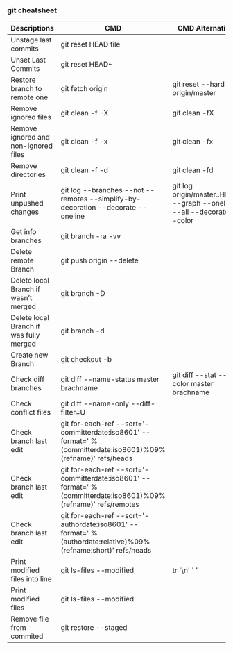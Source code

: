 
### git cheatsheet

Descriptions|		CMD		|		CMD Alternative
--------|---------|-----------------
Unstage last commits |	git reset HEAD file|	
Unset Last Commits	| git reset HEAD~ |	
Restore branch to remote one |	git fetch origin	| git reset --hard origin/master
Remove ignored files |	git clean -f -X | git clean -fX	
Remove ignored and non-ignored files	|git clean -f -x | git clean -fx	
Remove directories	| git clean -f -d | git clean -fd	
Print unpushed changes |	git log --branches --not --remotes --simplify-by-decoration --decorate --oneline |	git log origin/master..HEAD --graph --oneline --all --decorate --color
Get info branches |	 git branch -ra -vv	 |
Delete remote Branch|	git push origin --delete <branchName>	 |
Delete local Branch if wasn’t merged |	git branch -D <branchName>	 |
Delete local Branch if was fully merged	| git branch -d <branchName>	 |
Create new Branch |	git checkout -b <branchName>	
Check diff branches	| git diff --name-status master brachname |	git diff --stat --color master brachname
Check conflict files |	git diff --name-only --diff-filter=U	
Check branch last edit | git for-each-ref --sort='-committerdate:iso8601' --format=' %(committerdate:iso8601)%09%(refname)' refs/heads
Check branch last edit | git for-each-ref --sort='-committerdate:iso8601' --format=' %(committerdate:iso8601)%09%(refname)' refs/remotes
Check branch last edit | git for-each-ref --sort='-authordate:iso8601' --format=' %(authordate:relative)%09%(refname:short)' refs/heads
Print modified files into line | git ls-files --modified |  tr '\n' ' '
Print modified files  | git ls-files --modified
Remove file from commited | git restore --staged <file>



